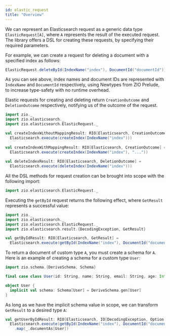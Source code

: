 ```yaml
---
id: elastic_request
title: "Overview"
---
```


We can represent an Elasticsearch request as a generic data type `ElasticRequest[A]`, where `A` represents the result of the executed request. 
The library offers a DSL for creating these requests, by specifying their required parameters.

For example, we can create a request for deleting a document with a specified index as follows:

```scala
ElasticRequest.deleteById(IndexName("index"), DocumentId("documentId"))
```

As you can see above, index names and document IDs are represented with `IndexName` and `DocumentId` respectively,
using Newtypes from ZIO Prelude, to increase type-safety with no runtime overhead.

Elastic requests for creating and deleting return `CreationOutcome` and `DeletionOutcome` respectively, notifying us of the outcome of the request.

```scala
import zio._
import zio.elasticsearch._
import zio.elasticsearch.ElasticRequest._

val createIndexWithoutMappingResult: RIO[Elasticsearch, CreationOutcome] =
  Elasticsearch.execute(createIndex(IndexName("index")))
        
val createIndexWithMappingResult: RIO[Elasticsearch, CreationOutcome] =
  Elasticsearch.execute(createIndex(IndexName("index"), "..."))
      
val deleteIndexResult: RIO[Elasticsearch, DeletionOutcome] =
  Elasticsearch.execute(deleteIndex(IndexName("index")))
```

All the DSL methods for request creation can be brought into scope with the following import:

```scala
import zio.elasticsearch.ElasticRequest._
```

Executing the `getById` request returns the following effect, where `GetResult` represents a successful value:

```scala
import zio._
import zio.elasticsearch._
import zio.elasticsearch.ElasticRequest._
import zio.elasticsearch.result.{DecodingException, GetResult}

val getByIdResult: RIO[Elasticsearch, GetResult] =
  Elasticsearch.execute(getById(IndexName("index"), DocumentId("documentId")))
```

To return a document of custom type `A`, you must create a schema for `A`. Here is an example of creating a schema for a custom type `User`:

```scala
import zio.schema.{DeriveSchema, Schema}

final case class User(id: String, name: String, email: String, age: Int)

object User {
  implicit val schema: Schema[User] = DeriveSchema.gen[User]
}
```

As long as we have the implicit schema value in scope, we can transform `GetResult` to a desired type `A`:

```scala
val getUserByIdResult: RIO[Elasticsearch, IO[DecodingException, Option[User]]] =
  Elasticsearch.execute(getById(IndexName("index"), DocumentId("documentId")))
    .map(_.documentAs[User])
```
